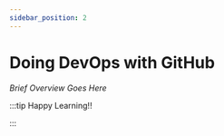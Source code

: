 ```yaml
---
sidebar_position: 2
---
```


# Doing DevOps with GitHub

_Brief Overview Goes Here_

:::tip Happy Learning!!

<QuestButton text="Go To Quest" link="https://app.stackup.dev/quest_page/doing-devops-with-github" />

:::
